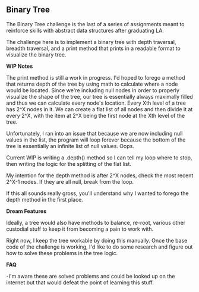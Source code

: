 <h2>Binary Tree</h2>

The Binary Tree challenge is the last of a series of assignments meant to reinforce skills with abstract data structures after graduating LA.

The challenge here is to implement a binary tree with depth traversal, breadth traversal, and a print method that prints in a readable format to visualize the binary tree.

**WIP Notes**

The print method is still a work in progress. I'd hoped to forego a method that returns depth of the tree by using math to calculate where a node would be located. Since we're including null nodes in order to properly visualize the shape of the tree, our tree is essentially always maximally filled and thus we can calculate every node's location. Every Xth level of a tree has 2^X nodes in it. We can create a flat list of all nodes and then divide it at every 2^X, with the item at 2^X being the first node at the Xth level of the tree.

Unfortunately, I ran into an issue that because we are now including null values in the list, the program will loop forever because the bottom of the tree is essentially an infinite list of null values. Oops.

Current WIP is writing a .depth() method so I can tell my loop where to stop, then writing the logic for the splitting of the flat list.

My intention for the depth method is after 2^X nodes, check the most recent 2^X-1 nodes. If they are all null, break from the loop.

If this all sounds really gross, you'll understand why I wanted to forego the depth method in the first place.

**Dream Features**

Ideally, a tree would also have methods to balance, re-root, various other custodial stuff to keep it from becoming a pain to work with.

Right now, I keep the tree workable by doing this manually. Once the base code of the challenge is working, I'd like to do some research and figure out how to solve these problems in the tree logic.

**FAQ**

-I'm aware these are solved problems and could be looked up on the internet but that would defeat the point of learning this stuff.
